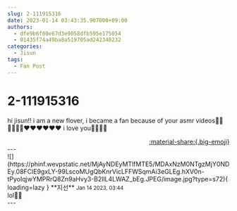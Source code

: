 ```yaml
---
slug: 2-111915316
date: 2023-01-14 03:43:35.907000+09:00
authors:
  - dfe9b6f00e67d3e9058dfb595e175054
  - 01435f74a49ba8a519705ad242348232
categories:
  - Jisun
tags:
  - Fan Post
---
```


# 2-111915316

<div class="post-container" markdown="1">
<div class="content-container md-sidebar__scrollwrap" markdown="1">

hi jisun!! i am a new flover, i became a fan because of your asmr videos🫶🏻🫶🏻🤭🤭❤️❤️❤️❤️❤️❤️ i love you🙌🏻🙌🏻

</div>
</div>

<div style="text-align: right;" markdown="1">
<a href="https://weverse.io/fromis9/fanpost/2-111915316" style="text-align: right;">:material-share:{.big-emoji}</a>
</div>
---

<div class="comments-container md-sidebar__scrollwrap" markdown="1">
<div class="comment" markdown="1">
<div class='id-container' markdown="1">
![](https://phinf.wevpstatic.net/MjAyNDEyMTlfMTE5/MDAxNzM0NTgzMjY0NDEy.08FClE9gxLY-99LscoMUgQbKnrVicLFFWSqmAi3eGLEg.hXV0n-tPyoIqjwYMPRrQ8Zn9aHvy3-B2llL4LWAZ_bEg.JPEG/image.jpg?type=s72){ loading=lazy }
**<span class="artist">지선</span>** <small>Jan 14 2023, 03:44</small><br>
</div>
<div class='comment-body' markdown="1">
lol🖤😴
</div>
</div>
</div>
---
